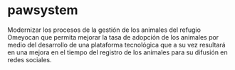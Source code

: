# pawsystem
Modernizar los procesos de la gestión de los animales del refugio Omeyocan que permita mejorar la tasa de adopción de los animales por medio del desarrollo de una plataforma tecnológica que a su vez resultará en una mejora en el tiempo del registro de los animales para su difusión en redes sociales.

